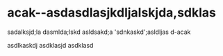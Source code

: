 # acak--asdasdlasjkdljalskjda,sdklas

sadalksjd;la
dasmlda;lskd
asldsakd;a
'sdnkaskd';asldljas
d-acak


asdlkaskdj
asdklasjd
asdklasd
